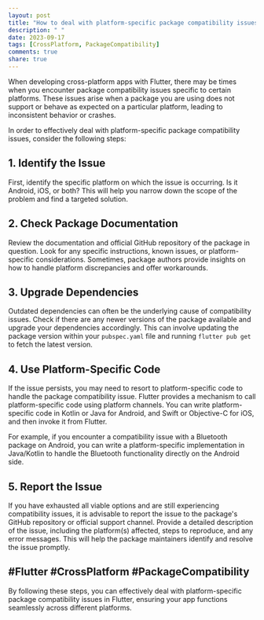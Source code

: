 ```yaml
---
layout: post
title: "How to deal with platform-specific package compatibility issues in Flutter."
description: " "
date: 2023-09-17
tags: [CrossPlatform, PackageCompatibility]
comments: true
share: true
---
```


When developing cross-platform apps with Flutter, there may be times when you encounter package compatibility issues specific to certain platforms. These issues arise when a package you are using does not support or behave as expected on a particular platform, leading to inconsistent behavior or crashes.

In order to effectively deal with platform-specific package compatibility issues, consider the following steps:

## 1. **Identify the Issue**
First, identify the specific platform on which the issue is occurring. Is it Android, iOS, or both? This will help you narrow down the scope of the problem and find a targeted solution.

## 2. **Check Package Documentation**
Review the documentation and official GitHub repository of the package in question. Look for any specific instructions, known issues, or platform-specific considerations. Sometimes, package authors provide insights on how to handle platform discrepancies and offer workarounds.

## 3. **Upgrade Dependencies**
Outdated dependencies can often be the underlying cause of compatibility issues. Check if there are any newer versions of the package available and upgrade your dependencies accordingly. This can involve updating the package version within your `pubspec.yaml` file and running `flutter pub get` to fetch the latest version.

## 4. **Use Platform-Specific Code**
If the issue persists, you may need to resort to platform-specific code to handle the package compatibility issue. Flutter provides a mechanism to call platform-specific code using platform channels. You can write platform-specific code in Kotlin or Java for Android, and Swift or Objective-C for iOS, and then invoke it from Flutter.

For example, if you encounter a compatibility issue with a Bluetooth package on Android, you can write a platform-specific implementation in Java/Kotlin to handle the Bluetooth functionality directly on the Android side.

## 5. **Report the Issue**
If you have exhausted all viable options and are still experiencing compatibility issues, it is advisable to report the issue to the package's GitHub repository or official support channel. Provide a detailed description of the issue, including the platform(s) affected, steps to reproduce, and any error messages. This will help the package maintainers identify and resolve the issue promptly.

## #Flutter #CrossPlatform #PackageCompatibility

By following these steps, you can effectively deal with platform-specific package compatibility issues in Flutter, ensuring your app functions seamlessly across different platforms.